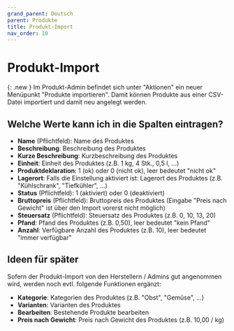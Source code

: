```yaml
---
grand_parent: Deutsch
parent: Produkte
title: Produkt-Import
nav_order: 10
---
```


# Produkt-Import

{: .new }
Im Produkt-Admin befindet sich unter "Aktionen" ein neuer Menüpunkt "Produkte importieren". Damit können Produkte aus einer CSV-Datei importiert und damit neu angelegt werden.

## Welche Werte kann ich in die Spalten eintragen?

* **Name** (Pflichtfeld): Name des Produktes
* **Beschreibung**: Beschreibung des Produktes
* **Kurze Beschreibung**: Kurzbeschreibung des Produktes
* **Einheit**: Einheit des Produktes (z.B. 1 kg, 4 Stk., 0,5 l, ...)
* **Produktdeklaration**: 1 (ok) oder 0 (nicht ok), leer bedeutet "nicht ok"
* **Lagerort**: Falls die Einstellung aktiviert ist: Lagerort des Produktes (z.B. "Kühlschrank", "Tiefkühler", ...)
* **Status** (Pflichtfeld): 1 (aktiviert) oder 0 (deaktiviert)
* **Bruttopreis** (Pflichtfeld): Bruttopreis des Produktes (Eingabe "Preis nach Gewicht" ist über den Import vorerst nicht möglich)
* **Steuersatz** (Pflichtfeld): Steuersatz des Produktes (z.B. 0, 10, 13, 20)
* **Pfand**: Pfand des Produktes (z.B. 0,50), leer bedeutet "kein Pfand"
* **Anzahl**: Verfügbare Anzahl des Produktes (z.B. 10), leer bedeutet "immer verfügbar"

## Ideen für später

Sofern der Produkt-Import von den Herstellern / Admins gut angenommen wird, werden noch evtl. folgende Funktionen ergänzt:

* **Kategorie**: Kategorien des Produktes (z.B. "Obst", "Gemüse", ...)
* **Varianten**: Varianten des Produktes
* **Bearbeiten**: Bestehende Produkte bearbeiten
* **Preis nach Gewicht**: Preis nach Gewicht des Produktes (z.B. 10,00 / kg)
